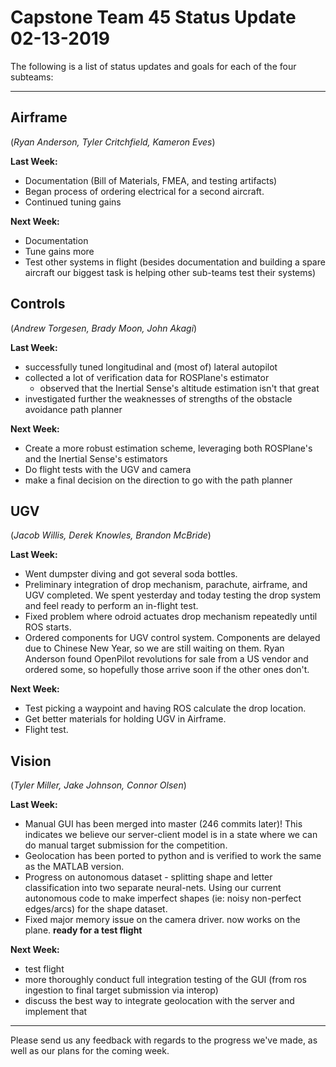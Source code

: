 # Capstone Team 45 Status Update 02-13-2019

The following is a list of status updates and goals for each of the four subteams:

* * *

## Airframe

(*Ryan Anderson, Tyler Critchfield, Kameron Eves*)

**Last Week:**

- Documentation (Bill of Materials, FMEA, and testing artifacts)
- Began process of ordering electrical for a second aircraft.
- Continued tuning gains

**Next Week:**

- Documentation
- Tune gains more
- Test other systems in flight (besides documentation and building a spare aircraft our biggest task is helping other sub-teams test their systems)

## Controls

(*Andrew Torgesen, Brady Moon, John Akagi*)

**Last Week:**

- successfully tuned longitudinal and (most of) lateral autopilot
- collected a lot of verification data for ROSPlane's estimator
   - observed that the Inertial Sense's altitude estimation isn't that great
- investigated further the weaknesses of strengths of the obstacle avoidance path planner

**Next Week:**

- Create a more robust estimation scheme, leveraging both ROSPlane's and the Inertial Sense's estimators
- Do flight tests with the UGV and camera
- make a final decision on the direction to go with the path planner

## UGV

(*Jacob Willis, Derek Knowles, Brandon McBride*)

**Last Week:**

- Went dumpster diving and got several soda bottles.
- Preliminary integration of drop mechanism, parachute, airframe, and UGV completed. We spent yesterday and today testing the drop system and feel ready to perform an in-flight test.
- Fixed problem where odroid actuates drop mechanism repeatedly until ROS starts.
- Ordered components for UGV control system. Components are delayed due to Chinese New Year, so we are still waiting on them. Ryan Anderson found OpenPilot revolutions for sale from a US vendor and ordered some, so hopefully those arrive soon if the other ones don't.

**Next Week:**

- Test picking a waypoint and having ROS calculate the drop location.
- Get better materials for holding UGV in Airframe.
- Flight test.

## Vision

(*Tyler Miller, Jake Johnson, Connor Olsen*)

**Last Week:**

- Manual GUI has been merged into master (246 commits later)! This indicates we believe our server-client model is in a state where we can do manual target submission for the competition.
- Geolocation has been ported to python and is verified to work the same as the MATLAB version.
- Progress on autonomous dataset - splitting shape and letter classification into two separate neural-nets. Using our current autonomous code to make imperfect shapes (ie: noisy non-perfect edges/arcs) for the shape dataset.
- Fixed major memory issue on the camera driver. now works on the plane. **ready for a test flight**

**Next Week:**

- test flight
- more thoroughly conduct full integration testing of the GUI (from ros ingestion to final target submission via interop)
- discuss the best way to integrate geolocation with the server and implement that

* * *

Please send us any feedback with regards to the progress we've made, as well as our plans for the coming week.
